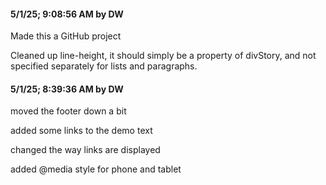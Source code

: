 #### 5/1/25; 9:08:56 AM by DW

Made this a GitHub project

Cleaned up line-height, it should simply be a property of divStory, and not specified separately for lists and paragraphs.

#### 5/1/25; 8:39:36 AM by DW

moved the footer down a bit

added some links to the demo text

changed the way links are displayed

added @media style for phone and tablet

